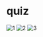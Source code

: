 # quiz

![1](https://user-images.githubusercontent.com/95764822/148660074-aa253317-a591-4c30-85fc-728bc3807ad6.png)
![2](https://user-images.githubusercontent.com/95764822/148660094-6b0b7164-52dc-4440-942d-a93eac0c5c96.png)
![3](https://user-images.githubusercontent.com/95764822/148660102-3174af9d-0c2f-4f47-a2f3-4143987845f0.png)
